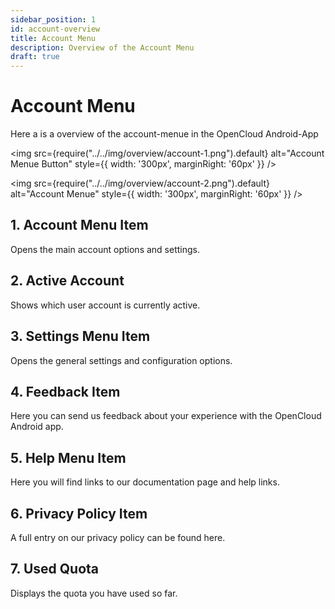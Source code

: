 ```yaml
---
sidebar_position: 1
id: account-overview
title: Account Menu
description: Overview of the Account Menu
draft: true
---
```


# Account Menu

Here a is a overview of the account-menue in the OpenCloud Android-App

<img src={require("../../img/overview/account-1.png").default} alt="Account Menue Button" style={{ width: '300px', marginRight: '60px' }} />

<img src={require("../../img/overview/account-2.png").default} alt="Account Menue" style={{ width: '300px', marginRight: '60px' }} />

## 1. Account Menu Item

Opens the main account options and settings.

## 2. Active Account

Shows which user account is currently active.

## 3. Settings Menu Item

Opens the general settings and configuration options.

## 4. Feedback Item

Here you can send us feedback about your experience with the OpenCloud Android app.

## 5. Help Menu Item

Here you will find links to our documentation page and help links.

## 6. Privacy Policy Item

A full entry on our privacy policy can be found here.

## 7. Used Quota

Displays the quota you have used so far.
